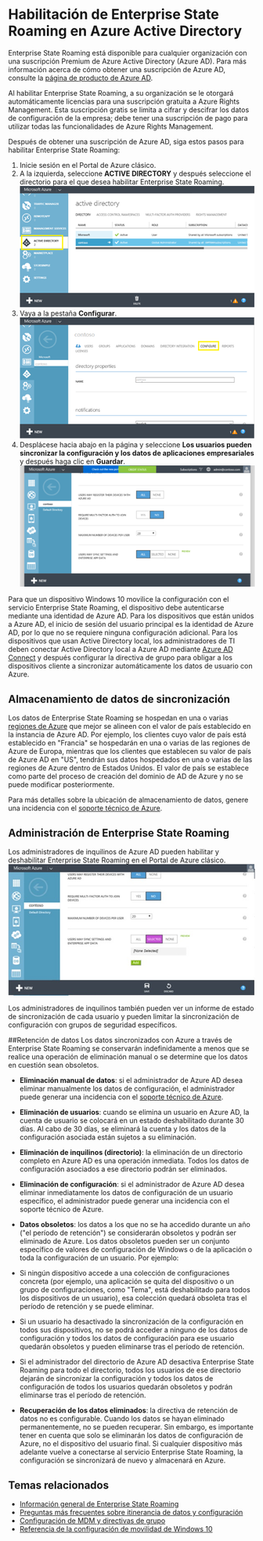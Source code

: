 <properties
    pageTitle="Habilitación de Enterprise State Roaming en Azure Active Directory | Microsoft Azure"
    description="Preguntas más frecuentes sobre la configuración Enterprise State Roaming en dispositivos de Windows. Enterprise State Roaming proporciona a los usuarios una experiencia unificada a través de sus dispositivos de Windows y reduce el tiempo necesario para configurar un nuevo dispositivo."
    services="active-directory"
    keywords="enterprise state roaming, nube de windows, cómo habilitar enterprise state roaming"
	documentationCenter=""
	authors="femila"
	manager="stevenpo"
	editor="curtand"/>

<tags
    ms.service="active-directory"  
	ms.workload="identity"
	ms.tgt_pltfrm="na"
	ms.devlang="na"
	ms.topic="article"
	ms.date="02/04/2016"
	ms.author="femila"/>

 

# Habilitación de Enterprise State Roaming en Azure Active Directory

Enterprise State Roaming está disponible para cualquier organización con una suscripción Premium de Azure Active Directory (Azure AD). Para más información acerca de cómo obtener una suscripción de Azure AD, consulte la [página de producto de Azure AD](https://azure.microsoft.com/services/active-directory).

Al habilitar Enterprise State Roaming, a su organización se le otorgará automáticamente licencias para una suscripción gratuita a Azure Rights Management. Esta suscripción gratis se limita a cifrar y descifrar los datos de configuración de la empresa; debe tener una suscripción de pago para utilizar todas las funcionalidades de Azure Rights Management.

Después de obtener una suscripción de Azure AD, siga estos pasos para habilitar Enterprise State Roaming:
 
1. Inicie sesión en el Portal de Azure clásico. 
2. A la izquierda, seleccione **ACTIVE DIRECTORY** y después seleccione el directorio para el que desea habilitar Enterprise State Roaming. ![](./media/active-directory-enterprise-state-roaming/active-directory-enterprise-state-roaming.png)	 
3. Vaya a la pestaña **Configurar**. ![](./media/active-directory-enterprise-state-roaming/active-directory-enterprise-state-roaming-configure.png)
4.	Desplácese hacia abajo en la página y seleccione **Los usuarios pueden sincronizar la configuración y los datos de aplicaciones empresariales** y después haga clic en **Guardar**. ![](./media/active-directory-enterprise-state-roaming/active-directory-enterprise-state-roaming-select-all-sync-settings.png)

Para que un dispositivo Windows 10 movilice la configuración con el servicio Enterprise State Roaming, el dispositivo debe autenticarse mediante una identidad de Azure AD. Para los dispositivos que están unidos a Azure AD, el inicio de sesión del usuario principal es la identidad de Azure AD, por lo que no se requiere ninguna configuración adicional. Para los dispositivos que usan Active Directory local, los administradores de TI deben conectar Active Directory local a Azure AD mediante [Azure AD Connect](active-directory-aadconnect.md) y después configurar la directiva de grupo para obligar a los dispositivos cliente a sincronizar automáticamente los datos de usuario con Azure.

## Almacenamiento de datos de sincronización
Los datos de Enterprise State Roaming se hospedan en una o varias [regiones de Azure](https://azure.microsoft.com/regions/) que mejor se alineen con el valor de país establecido en la instancia de Azure AD. Por ejemplo, los clientes cuyo valor de país está establecido en "Francia" se hospedarán en una o varias de las regiones de Azure de Europa, mientras que los clientes que establecen su valor de país de Azure AD en "US", tendrán sus datos hospedados en una o varias de las regiones de Azure dentro de Estados Unidos. El valor de país se establece como parte del proceso de creación del dominio de AD de Azure y no se puede modificar posteriormente.

Para más detalles sobre la ubicación de almacenamiento de datos, genere una incidencia con el [soporte técnico de Azure](https://azure.microsoft.com/support/options/).

## Administración de Enterprise State Roaming
Los administradores de inquilinos de Azure AD pueden habilitar y deshabilitar Enterprise State Roaming en el Portal de Azure clásico. ![](./media/active-directory-enterprise-state-roaming/active-directory-enterprise-state-roaming-manage.png)

Los administradores de inquilinos también pueden ver un informe de estado de sincronización de cada usuario y pueden limitar la sincronización de configuración con grupos de seguridad específicos.

##Retención de datos
Los datos sincronizados con Azure a través de Enterprise State Roaming se conservarán indefinidamente a menos que se realice una operación de eliminación manual o se determine que los datos en cuestión sean obsoletos.
 
- **Eliminación manual de datos**: si el administrador de Azure AD desea eliminar manualmente los datos de configuración, el administrador puede generar una incidencia con el [soporte técnico de Azure](https://azure.microsoft.com/support/options/).
 
 - **Eliminación de usuarios**: cuando se elimina un usuario en Azure AD, la cuenta de usuario se colocará en un estado deshabilitado durante 30 días. Al cabo de 30 días, se eliminará la cuenta y los datos de la configuración asociada están sujetos a su eliminación.
 - **Eliminación de inquilinos (directorio)**: la eliminación de un directorio completo en Azure AD es una operación inmediata. Todos los datos de configuración asociados a ese directorio podrán ser eliminados. 
 - **Eliminación de configuración**: si el administrador de Azure AD desea eliminar inmediatamente los datos de configuración de un usuario específico, el administrador puede generar una incidencia con el soporte técnico de Azure. 
- **Datos obsoletos**: los datos a los que no se ha accedido durante un año ("el período de retención") se considerarán obsoletos y podrán ser eliminado de Azure. Los datos obsoletos pueden ser un conjunto específico de valores de configuración de Windows o de la aplicación o toda la configuración de un usuario. Por ejemplo: 
 - Si ningún dispositivo accede a una colección de configuraciones concreta (por ejemplo, una aplicación se quita del dispositivo o un grupo de configuraciones, como "Tema", está deshabilitado para todos los dispositivos de un usuario), esa colección quedará obsoleta tras el período de retención y se puede eliminar. 
 - Si un usuario ha desactivado la sincronización de la configuración en todos sus dispositivos, no se podrá acceder a ninguno de los datos de configuración y todos los datos de configuración para ese usuario quedarán obsoletos y pueden eliminarse tras el período de retención. 
 - Si el administrador del directorio de Azure AD desactiva Enterprise State Roaming para todo el directorio, todos los usuarios de ese directorio dejarán de sincronizar la configuración y todos los datos de configuración de todos los usuarios quedarán obsoletos y podrán eliminarse tras el período de retención. 

- **Recuperación de los datos eliminados**: la directiva de retención de datos no es configurable. Cuando los datos se hayan eliminado permanentemente, no se pueden recuperar. Sin embargo, es importante tener en cuenta que solo se eliminarán los datos de configuración de Azure, no el dispositivo del usuario final. Si cualquier dispositivo más adelante vuelve a conectarse al servicio Enterprise State Roaming, la configuración se sincronizará de nuevo y almacenará en Azure.

## Temas relacionados
- [Información general de Enterprise State Roaming](active-directory-windows-enterprise-state-roaming-overview.md)
- [Preguntas más frecuentes sobre itinerancia de datos y configuración](active-directory-windows-enterprise-state-roaming-faqs.md)
- [Configuración de MDM y directivas de grupo](active-directory-windows-enterprise-state-roaming-group-policy-settings.md)
- [Referencia de la configuración de movilidad de Windows 10](active-directory-windows-enterprise-state-roaming-windows-settings-reference.md)

<!---HONumber=AcomDC_0204_2016-->